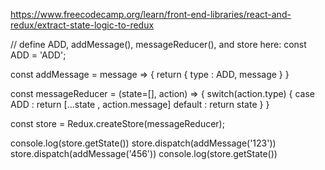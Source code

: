 https://www.freecodecamp.org/learn/front-end-libraries/react-and-redux/extract-state-logic-to-redux

// define ADD, addMessage(), messageReducer(), and store here:
const ADD = 'ADD';

const addMessage = message => {
    return {
        type : ADD,
        message
    }
}

const messageReducer = (state=[], action) => {
    switch(action.type) {
        case ADD :
        return  [...state , action.message]
        default :
        return state
    }
}

const store = Redux.createStore(messageReducer);

console.log(store.getState())
store.dispatch(addMessage('123'))
store.dispatch(addMessage('456'))
console.log(store.getState())